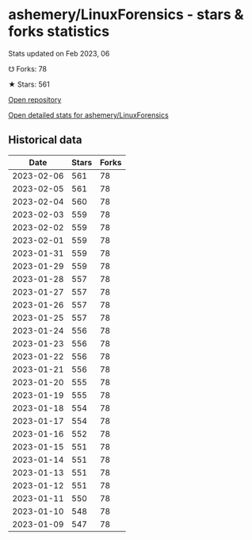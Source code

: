 # ashemery/LinuxForensics - stars & forks statistics

Stats updated on Feb 2023, 06

☋ Forks: 78

★ Stars: 561

[Open repository](https://github.com/ashemery/LinuxForensics)

[Open detailed stats for ashemery/LinuxForensics](https://reviewgithub.com/rep/ashemery/LinuxForensics)

## Historical data
| Date | Stars | Forks |
|------|-------|-------|
| 2023-02-06 | 561 | 78 | 
| 2023-02-05 | 561 | 78 | 
| 2023-02-04 | 560 | 78 | 
| 2023-02-03 | 559 | 78 | 
| 2023-02-02 | 559 | 78 | 
| 2023-02-01 | 559 | 78 | 
| 2023-01-31 | 559 | 78 | 
| 2023-01-29 | 559 | 78 | 
| 2023-01-28 | 557 | 78 | 
| 2023-01-27 | 557 | 78 | 
| 2023-01-26 | 557 | 78 | 
| 2023-01-25 | 557 | 78 | 
| 2023-01-24 | 556 | 78 | 
| 2023-01-23 | 556 | 78 | 
| 2023-01-22 | 556 | 78 | 
| 2023-01-21 | 556 | 78 | 
| 2023-01-20 | 555 | 78 | 
| 2023-01-19 | 555 | 78 | 
| 2023-01-18 | 554 | 78 | 
| 2023-01-17 | 554 | 78 | 
| 2023-01-16 | 552 | 78 | 
| 2023-01-15 | 551 | 78 | 
| 2023-01-14 | 551 | 78 | 
| 2023-01-13 | 551 | 78 | 
| 2023-01-12 | 551 | 78 | 
| 2023-01-11 | 550 | 78 | 
| 2023-01-10 | 548 | 78 | 
| 2023-01-09 | 547 | 78 | 

